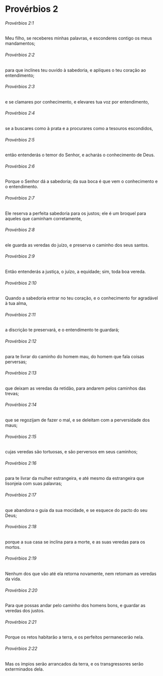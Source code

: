 # Provérbios 2

###### Provérbios 2:1

Meu filho, se receberes minhas palavras, e esconderes contigo os meus mandamentos;

###### Provérbios 2:2

para que inclines teu ouvido à sabedoria, e apliques o teu coração ao entendimento;

###### Provérbios 2:3

e se clamares por conhecimento, e elevares tua voz por entendimento,

###### Provérbios 2:4

se a buscares como à prata e a procurares como a tesouros escondidos,

###### Provérbios 2:5

então entenderás o temor do Senhor, e acharás o conhecimento de Deus.

###### Provérbios 2:6

Porque o Senhor dá a sabedoria; da sua boca é que vem o conhecimento e o entendimento.

###### Provérbios 2:7

Ele reserva a perfeita sabedoria para os justos; ele é um broquel para aqueles que caminham corretamente,

###### Provérbios 2:8

ele guarda as veredas do juízo, e preserva o caminho dos seus santos.

###### Provérbios 2:9

Então entenderás a justiça, o juízo, a equidade; sim, toda boa vereda.

###### Provérbios 2:10

Quando a sabedoria entrar no teu coração, e o conhecimento for agradável à tua alma,

###### Provérbios 2:11

a discrição te preservará, e o entendimento te guardará;

###### Provérbios 2:12

para te livrar do caminho do homem mau, do homem que fala coisas perversas;

###### Provérbios 2:13

que deixam as veredas da retidão, para andarem pelos caminhos das trevas;

###### Provérbios 2:14

que se regozijam de fazer o mal, e se deleitam com a perversidade dos maus;

###### Provérbios 2:15

cujas veredas são tortuosas, e são perversos em seus caminhos;

###### Provérbios 2:16

para te livrar da mulher estrangeira, e até mesmo da estrangeira que lisonjeia com suas palavras;

###### Provérbios 2:17

que abandona o guia da sua mocidade, e se esquece do pacto do seu Deus;

###### Provérbios 2:18

porque a sua casa se inclina para a morte, e as suas veredas para os mortos.

###### Provérbios 2:19

Nenhum dos que vão até ela retorna novamente, nem retomam as veredas da vida.

###### Provérbios 2:20

Para que possas andar pelo caminho dos homens bons, e guardar as veredas dos justos.

###### Provérbios 2:21

Porque os retos habitarão a terra, e os perfeitos permanecerão nela.

###### Provérbios 2:22

Mas os ímpios serão arrancados da terra, e os transgressores serão exterminados dela.

